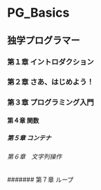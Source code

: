 # PG_Basics
## 独学プログラマー
### 第１章 イントロダクション
### 第２章 さあ、はじめよう！
### 第３章 プログラミング入門　
#### 第４章 関数
##### 第５章 コンテナ
###### 第６章　文字列操作　
####### 第７章 ループ
